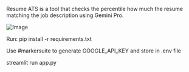 Resume ATS is a tool that checks the percentile how much the resume matching the job description using Gemini Pro.

![Image](https://github.com/user-attachments/assets/fc0206f9-7b68-43af-bd9e-b1b3d34233bb)



Run:
pip install -r requirements.txt


Use #markersuite to generate GOOGLE_API_KEY and store in .env file

streamlit run app.py



